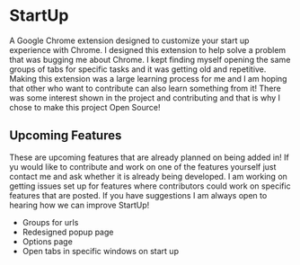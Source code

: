 # StartUp
A Google Chrome extension designed to customize your start up experience with Chrome. I designed this extension to help solve a
problem that was bugging me about Chrome. I kept finding myself opening the same groups of tabs for specific tasks and it was getting
old and repetitive. Making this extension was a large learning process for me and I am hoping that other who want to contribute can 
also learn something from it! There was some interest shown in the project and contributing and that is why I chose to make this 
project Open Source!

## Upcoming Features
These are upcoming features that are already planned on being added in! If yu would like to contribute and work on one of the
features yourself just contact me and ask whether it is already being developed. I am working on getting issues set up for features
where contributors could work on specific features that are posted. If you have suggestions I am always open to hearing how we can
improve StartUp!

- Groups for urls
- Redesigned popup page
- Options page
- Open tabs in specific windows on start up

